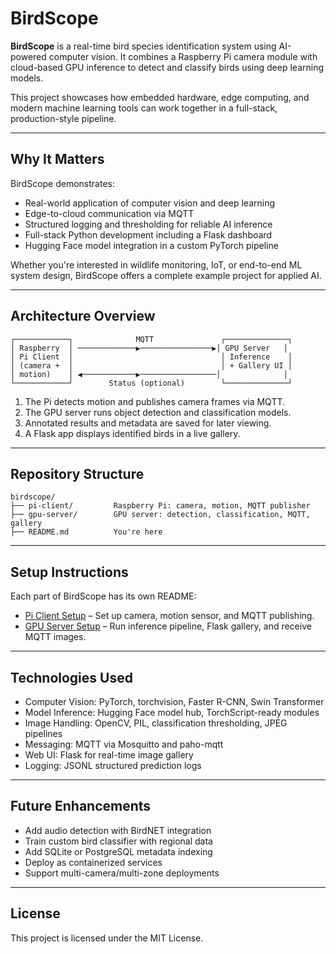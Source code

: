 # BirdScope

**BirdScope** is a real-time bird species identification system using AI-powered computer vision. It combines a Raspberry Pi camera module with cloud-based GPU inference to detect and classify birds using deep learning models.

This project showcases how embedded hardware, edge computing, and modern machine learning tools can work together in a full-stack, production-style pipeline.

---

## Why It Matters

BirdScope demonstrates:

- Real-world application of computer vision and deep learning
- Edge-to-cloud communication via MQTT
- Structured logging and thresholding for reliable AI inference
- Full-stack Python development including a Flask dashboard
- Hugging Face model integration in a custom PyTorch pipeline

Whether you're interested in wildlife monitoring, IoT, or end-to-end ML system design, BirdScope offers a complete example project for applied AI.

---

## Architecture Overview

```
┌────────────┐              MQTT               ┌──────────────┐
│ Raspberry  │ ─────────────▶────────────────▶│ GPU Server   │
│ Pi Client  │                                 │ Inference    │
│ (camera +  │                                 │ + Gallery UI │
│ motion)    │ ◀────────────▶─────────────────│              │
└────────────┘        Status (optional)        └──────────────┘
```

1. The Pi detects motion and publishes camera frames via MQTT.
2. The GPU server runs object detection and classification models.
3. Annotated results and metadata are saved for later viewing.
4. A Flask app displays identified birds in a live gallery.

---

## Repository Structure

```
birdscope/
├── pi-client/         Raspberry Pi: camera, motion, MQTT publisher
├── gpu-server/        GPU server: detection, classification, MQTT, gallery
├── README.md          You're here
```

---

## Setup Instructions

Each part of BirdScope has its own README:

- [Pi Client Setup](./pi-client/README.md) – Set up camera, motion sensor, and MQTT publishing.
- [GPU Server Setup](./gpu-server/README.md) – Run inference pipeline, Flask gallery, and receive MQTT images.

---

## Technologies Used

- Computer Vision: PyTorch, torchvision, Faster R-CNN, Swin Transformer
- Model Inference: Hugging Face model hub, TorchScript-ready modules
- Image Handling: OpenCV, PIL, classification thresholding, JPEG pipelines
- Messaging: MQTT via Mosquitto and paho-mqtt
- Web UI: Flask for real-time image gallery
- Logging: JSONL structured prediction logs

---

## Future Enhancements

- Add audio detection with BirdNET integration
- Train custom bird classifier with regional data
- Add SQLite or PostgreSQL metadata indexing
- Deploy as containerized services
- Support multi-camera/multi-zone deployments

---

## License

This project is licensed under the MIT License.

